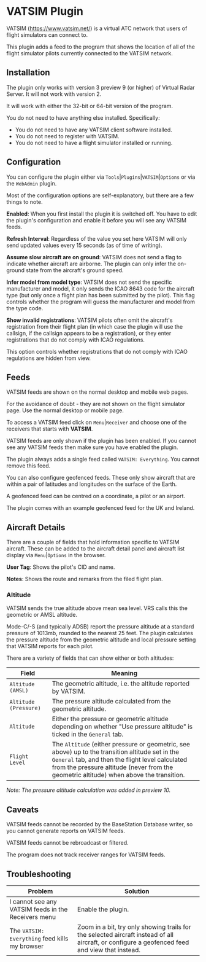 ﻿# VATSIM Plugin
VATSIM (https://www.vatsim.net/) is a virtual ATC network that users
of flight simulators can connect to.

This plugin adds a feed to the program that shows the location of all
of the flight simulator pilots currently connected to the VATSIM network.

## Installation
The plugin only works with version 3 preview 9 (or higher) of Virtual
Radar Server. It will not work with version 2.

It will work with either the 32-bit or 64-bit version of the program.

You do not need to have anything else installed. Specifically:

* You do not need to have any VATSIM client software installed.
* You do not need to register with VATSIM.
* You do not need to have a flight simulator installed or running.

## Configuration
You can configure the plugin either via
 `Tools`|`Plugins`|`VATSIM`|`Options` or via the `WebAdmin` plugin.

Most of the configuration options are self-explanatory, but there are
a few things to note.

**Enabled**: When you first install the plugin it is switched off. You
have to edit the plugin's configuration and enable it before you will
see any VATSIM feeds.

**Refresh Interval**: Regardless of the value you set here VATSIM will
only send updated values every 15 seconds (as of time of writing).

**Assume slow aircraft are on ground**: VATSIM does not send a flag to
indicate whether aircraft are airborne. The plugin can only infer the
on-ground state from the aircraft's ground speed.

**Infer model from model type**: VATSIM does not send the specific
manufacturer and model, it only sends the ICAO 8643 code for the aircraft
type (but only once a flight plan has been submitted by the pilot).
This flag controls whether the program will guess the manufacturer
and model from the type code.

**Show invalid registrations**: VATSIM pilots often omit the aircraft's
registration from their flight plan (in which case the plugin
will use the callsign, if the callsign appears to be a registration), or
they enter registrations that do not comply with ICAO regulations.

This option controls whether registrations that do not comply with ICAO
regulations are hidden from view.

## Feeds
VATSIM feeds are shown on the normal desktop and mobile web pages.

For the avoidance of doubt - they are not shown on the flight simulator
page. Use the normal desktop or mobile page.

To access a VATSIM feed click on `Menu`|`Receiver` and choose one of
the receivers that starts with **VATSIM**.

VATSIM feeds are only shown if the plugin has been enabled. If you cannot
see any VATSIM feeds then make sure you have enabled the plugin.

The plugin always adds a single feed called `VATSIM: Everything`. You
cannot remove this feed.

You can also configure geofenced feeds. These only show aircraft that
are within a pair of latitudes and longitudes on the surface of the Earth.

A geofenced feed can be centred on a coordinate, a pilot or an airport.

The plugin comes with an example geofenced feed for the UK and Ireland.

## Aircraft Details

There are a couple of fields that hold information specific to VATSIM
aircraft. These can be added to the aircraft detail panel and aircraft
list display via `Menu`|`Options` in the browser.

**User Tag**: Shows the pilot's CID and name.

**Notes**: Shows the route and remarks from the filed flight plan.

### Altitude
VATSIM sends the true altitude above mean sea level. VRS calls this the
geometric or AMSL altitude.

Mode-C/-S (and typically ADSB) report the pressure altitude at a standard
pressure of 1013mb, rounded to the nearest 25 feet. The plugin calculates
the pressure altitude from the geometric altitude and local pressure
setting that VATSIM reports for each pilot.

There are a variety of fields that can show either or both altitudes:

| Field                   | Meaning |
| ---                     | --- |
| `Altitude (AMSL)`     | The geometric altitude, i.e. the altitude reported by VATSIM. |
| `Altitude (Pressure)` | The pressure altitude calculated from the geometric altitude. |
| `Altitude`             | Either the pressure or geometric altitude depending on whether "Use pressure altitude" is ticked in the `General` tab. |
| `Flight Level`         | The `Altitude` (either pressure or geometric, see above) up to the transition altitude set in the `General` tab, and then the flight level calculated from the pressure altitude (never from the geometric altitude) when above the transition. |

*Note: The pressure altitude calculation was added in preview 10.*

## Caveats
VATSIM feeds cannot be recorded by the BaseStation Database writer, so
you cannot generate reports on VATSIM feeds.

VATSIM feeds cannot be rebroadcast or filtered.

The program does not track receiver ranges for VATSIM feeds.


## Troubleshooting

| Problem                                             | Solution |
| ---                                                 | --- |
| I cannot see any VATSIM feeds in the Receivers menu | Enable the plugin. |
| The `VATSIM: Everything` feed kills my browser    | Zoom in a bit, try only showing trails for the selected aircraft instead of all aircraft, or configure a geofenced feed and view that instead. |


